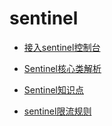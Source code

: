 # sentinel

* [接入sentinel控制台](接入sentinel控制台.md)

* [Sentinel核心类解析](Sentinel核心类解析.md)

* [Sentinel知识点](sentinel汇总.md)

* [sentinel限流规则](sentinel限流规则.md)

